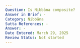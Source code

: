 ```yaml
---
Question: Is Nibbāna composite?
Answer in Brief: -
Category: Nibbāna
Sutta References: -
Answer: -
Date Entered: March 29, 2025
Review Status: Not started
---
```

